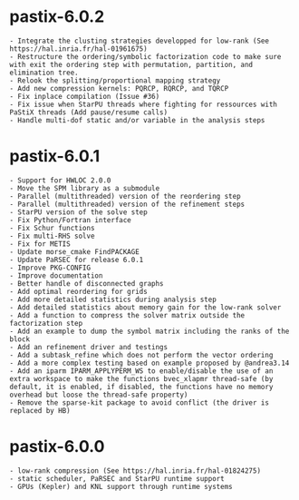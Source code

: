 # pastix-6.0.2

	- Integrate the clusting strategies developped for low-rank (See https://hal.inria.fr/hal-01961675)
	- Restructure the ordering/symbolic factorization code to make sure with exit the ordering step with permutation, partition, and elimination tree.
	- Relook the splitting/proportional mapping strategy
    - Add new compression kernels: PQRCP, RQRCP, and TQRCP
	- Fix inplace compilation (Issue #36)
	- Fix issue when StarPU threads where fighting for ressources with PaStiX threads (Add pause/resume calls)
	- Handle multi-dof static and/or variable in the analysis steps

# pastix-6.0.1

	- Support for HWLOC 2.0.0
    - Move the SPM library as a submodule
    - Parallel (multithreaded) version of the reordering step
    - Parallel (multithreaded) version of the refinement steps
    - StarPU version of the solve step
    - Fix Python/Fortran interface
    - Fix Schur functions
    - Fix multi-RHS solve
    - Fix for METIS
    - Update morse_cmake FindPACKAGE
    - Update PaRSEC for release 6.0.1
    - Improve PKG-CONFIG
    - Improve documentation
    - Better handle of disconnected graphs
    - Add optimal reordering for grids
    - Add more detailed statistics during analysis step
    - Add detailed statistics about memory gain for the low-rank solver
    - Add a function to compress the solver matrix outside the factorization step
    - Add an example to dump the symbol matrix including the ranks of the block
    - Add an refinement driver and testings
    - Add a subtask_refine which does not perform the vector ordering
    - Add a more complex testing based on example proposed by @andrea3.14
    - Add an iparm IPARM_APPLYPERM_WS to enable/disable the use of an extra workspace to make the functions bvec_xlapmr thread-safe (by default, it is enabled, if disabled, the functions have no memory overhead but loose the thread-safe property)
    - Remove the sparse-kit package to avoid conflict (the driver is replaced by HB)

# pastix-6.0.0 

	- low-rank compression (See https://hal.inria.fr/hal-01824275)
	- static scheduler, PaRSEC and StarPU runtime support
	- GPUs (Kepler) and KNL support through runtime systems


